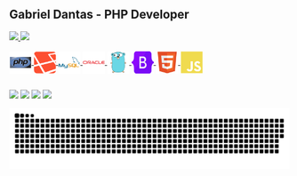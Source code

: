 ## Gabriel Dantas - PHP Developer
 <div>
  <a href="https://dantasdeveloper.com">
  <img height="180em" src="https://github-readme-stats.vercel.app/api?username=g-dantas&show_icons=true&theme=tokyonight&include_all_commits=true&count_private=true"/>
  <img height="180em" src="https://github-readme-stats.vercel.app/api/top-langs/?username=g-dantas&layout=compact&langs_count=7&theme=tokyonight"/>
</div>
<div style="display: inline_block"><br>
  <img align="center" alt="php-icon" height="40" width="40" src="https://raw.githubusercontent.com/devicons/devicon/master/icons/php/php-original.svg">
  <img align="center" alt="laravel-icon" height="40" width="40" src="https://raw.githubusercontent.com/devicons/devicon/master/icons/laravel/laravel-plain.svg">
  <img align="center" alt="mysql-icon" height="40" width="40" src="https://raw.githubusercontent.com/devicons/devicon/master/icons/mysql/mysql-original-wordmark.svg">
  <img align="center" alt="oracle-icon" height="40" width="40" src="https://raw.githubusercontent.com/devicons/devicon/master/icons/oracle/oracle-original.svg">
  <img align="center" alt="go-icon" height="40" width="40" src="https://raw.githubusercontent.com/devicons/devicon/master/icons/go/go-original.svg">
  <img align="center" alt="bootstrap-icon" height="40" width="40" src="https://raw.githubusercontent.com/devicons/devicon/master/icons/bootstrap/bootstrap-original.svg">
  <img align="center" alt="html5-icon" height="40" width="40" src="https://raw.githubusercontent.com/devicons/devicon/master/icons/html5/html5-original.svg">
  <img align="center" alt="javascript-icon" height="40" width="40" src="https://raw.githubusercontent.com/devicons/devicon/master/icons/javascript/javascript-plain.svg">
</div>
  
  ##
 
<div>  
  <a href = "mailto:contatogdantas@gmail.com"><img src="https://img.shields.io/badge/-Gmail-%23333?style=for-the-badge&logo=gmail&logoColor=white" target="_blank"></a>
  <a href="https://www.linkedin.com/in/gabriel-dantas-a76457b0/" target="_blank"><img src="https://img.shields.io/badge/-LinkedIn-%230077B5?style=for-the-badge&logo=linkedin&logoColor=white" target="_blank"></a>
  <a href="https://api.whatsapp.com/send?phone=5521999192324&text=Olá,%20em%20que%20posso%20ajudar%20?" target="_blank"><img src="https://img.shields.io/badge/WhatsApp-25D366?style=for-the-badge&logo=whatsapp&logoColor=white" target="_blank"></a>
  <a href="https://t.me/g_f_dantas" target="_blank"><img src="https://img.shields.io/badge/Telegram-2CA5E0?style=for-the-badge&logo=telegram&logoColor=white"_blank"></a>
 
  ![Snake animation](https://github.com/g-dantas/g-dantas/blob/output/github-contribution-grid-snake.svg)
 
</div>
